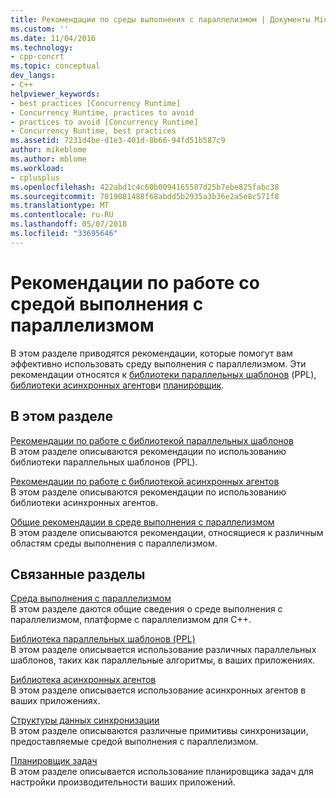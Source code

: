 ```yaml
---
title: Рекомендации по среды выполнения с параллелизмом | Документы Microsoft
ms.custom: ''
ms.date: 11/04/2016
ms.technology:
- cpp-concrt
ms.topic: conceptual
dev_langs:
- C++
helpviewer_keywords:
- best practices [Concurrency Runtime]
- Concurrency Runtime, practices to avoid
- practices to avoid [Concurrency Runtime]
- Concurrency Runtime, best practices
ms.assetid: 7231d4be-d1e3-401d-8b66-94fd51b587c9
author: mikeblome
ms.author: mblome
ms.workload:
- cplusplus
ms.openlocfilehash: 422abd1c4c60b0094165587d25b7ebe825fabc38
ms.sourcegitcommit: 7019081488f68abdd5b2935a3b36e2a5e8c571f8
ms.translationtype: MT
ms.contentlocale: ru-RU
ms.lasthandoff: 05/07/2018
ms.locfileid: "33695646"
---
```

# <a name="concurrency-runtime-best-practices"></a>Рекомендации по работе со средой выполнения с параллелизмом
В этом разделе приводятся рекомендации, которые помогут вам эффективно использовать среду выполнения с параллелизмом. Эти рекомендации относятся к [библиотеки параллельных шаблонов](../../parallel/concrt/parallel-patterns-library-ppl.md) (PPL), [библиотеки асинхронных агентов](../../parallel/concrt/asynchronous-agents-library.md)и [планировщик](../../parallel/concrt/task-scheduler-concurrency-runtime.md).  
  
## <a name="in-this-section"></a>В этом разделе  
 [Рекомендации по работе с библиотекой параллельных шаблонов](../../parallel/concrt/best-practices-in-the-parallel-patterns-library.md)  
 В этом разделе описываются рекомендации по использованию библиотеки параллельных шаблонов (PPL).  
  
 [Рекомендации по работе с библиотекой асинхронных агентов](../../parallel/concrt/best-practices-in-the-asynchronous-agents-library.md)  
 В этом разделе описываются рекомендации по использованию библиотеки асинхронных агентов.  
  
 [Общие рекомендации в среде выполнения с параллелизмом](../../parallel/concrt/general-best-practices-in-the-concurrency-runtime.md)  
 В этом разделе описываются рекомендации, относящиеся к различным областям среды выполнения с параллелизмом.  
  
## <a name="related-sections"></a>Связанные разделы  
 [Среда выполнения с параллелизмом](../../parallel/concrt/concurrency-runtime.md)  
 В этом разделе даются общие сведения о среде выполнения с параллелизмом, платформе с параллелизмом для C++.  
  
 [Библиотека параллельных шаблонов (PPL)](../../parallel/concrt/parallel-patterns-library-ppl.md)  
 В этом разделе описывается использование различных параллельных шаблонов, таких как параллельные алгоритмы, в ваших приложениях.  
  
 [Библиотека асинхронных агентов](../../parallel/concrt/asynchronous-agents-library.md)  
 В этом разделе описывается использование асинхронных агентов в ваших приложениях.  
  
 [Структуры данных синхронизации](../../parallel/concrt/synchronization-data-structures.md)  
 В этом разделе описываются различные примитивы синхронизации, предоставляемые средой выполнения с параллелизмом.  
  
 [Планировщик задач](../../parallel/concrt/task-scheduler-concurrency-runtime.md)  
 В этом разделе описывается использование планировщика задач для настройки производительности ваших приложений.

